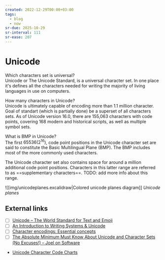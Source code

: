 ```yaml
---
created: 2022-12-29T00:00+03:00
tags:
  - blog
  - now
sr-due: 2025-10-29
sr-interval: 111
sr-ease: 207
---
```


# Unicode

Which characters set is universal?
<br class="f">
Unicode or The Unicode Standard, is a universal character set. In one place it's defines all the characters needed for writing the majority of living languages in use on computers.

How many characters in Unicode?
<br class="f">
Unicode is ultimately capable of encoding more than 1.1 million character. Goal of standart (which is partially done) be a superset of all characters sets. As of Unicode version 16.0, there are 155,063 characters with code points, covering 168 modern and historical scripts, as well as multiple symbol sets. <!--SR:!2025-08-03,4,207-->

What is BMP in Unicode?
<br class="f">
The first $65536 (2^{16})$, code point positions in the Unicode character set are said to constitute the Basic Multilingual Plane (BMP). The BMP includes most of the more commonly used characters.

The Unicode character set also contains space for around a million additional code point positions. Characters in this latter range are referred to as ==supplementary characters==. TODO: add more info about this range. <!--SR:!2025-08-01,1,186-->

![[img/unicodeplanes.excalidraw|Colored unicode planes diagram]]
_Unicode planes_

## External links

- [ ] [Unicode – The World Standard for Text and Emoji](https://home.unicode.org/)
- [ ] [An Introduction to Writing Systems & Unicode](https://r12a.github.io/scripts/tutorial/)
- [ ] [Character encodings: Essential concepts](https://www.w3.org/International/articles/definitions-characters/)
- [ ] [The Absolute Minimum Must Know About Unicode and Character Sets (No Excuses!) – Joel on Software](https://www.joelonsoftware.com/2003/10/08/the-absolute-minimum-every-software-developer-absolutely-positively-must-know-about-unicode-and-character-sets-no-excuses/)
- [Unicode Character Code Charts](https://www.unicode.org/charts/)

